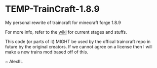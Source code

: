 # TEMP-TrainCraft-1.8.9
My personal rewrite of traincraft for minecraft forge 1.8.9

For more info, refer to the [wiki](https://github.com/AlexIIL/TrainCraft-1.8.9/wiki) for current stages and stuffs.

This code (or parts of it) MIGHT be used by the offical traincraft repo in future by the original creators. If we cannot agree on a license then I will make a new trains mod based off of this.

 ~ AlexIIL

